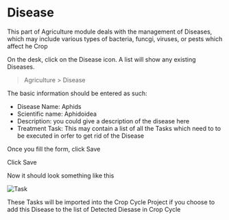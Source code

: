 # Disease 

This part of Agriculture module deals with the management of Diseases, which may include various types of bacteria, funcgi, viruses, or pests which affect he Crop

On the desk, click on the Disease icon. A list will show any existing Diseases.

> Agriculture > Disease

The basic information should be entered as such:

* Disease Name: Aphids
* Scientific name: Aphidoidea
* Description: you could give a description of the disease here
* Treatment Task: This may contain a list of all the Tasks which need to to be executed in orfer to get rid of the Disease

Once you fill the form, click Save

Click Save

Now it should look something like this

<img class="screenshot" alt="Task" src="/home/coding_coffee/Work/frappe-bench/apps/erpnext/erpnext/docs/assets/img/agriculture/diseases_and_fertilizer/disease.png">

These Tasks will be imported into the Crop Cycle Project if you choose to add this Disease to the list of Detected Diesase in Crop Cycle